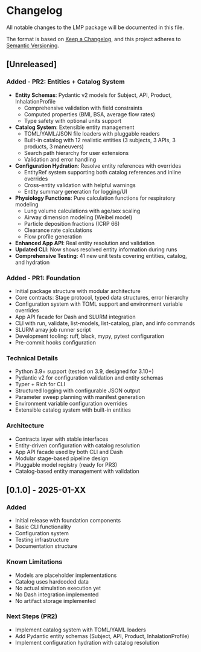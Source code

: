 # Changelog

All notable changes to the LMP package will be documented in this file.

The format is based on [Keep a Changelog](https://keepachangelog.com/en/1.0.0/),
and this project adheres to [Semantic Versioning](https://semver.org/spec/v2.0.0.html).

## [Unreleased]

### Added - PR2: Entities + Catalog System
- **Entity Schemas**: Pydantic v2 models for Subject, API, Product, InhalationProfile
  - Comprehensive validation with field constraints
  - Computed properties (BMI, BSA, average flow rates)
  - Type safety with optional units support
- **Catalog System**: Extensible entity management
  - TOML/YAML/JSON file loaders with pluggable readers
  - Built-in catalog with 12 realistic entities (3 subjects, 3 APIs, 3 products, 3 maneuvers)
  - Search path hierarchy for user extensions
  - Validation and error handling
- **Configuration Hydration**: Resolve entity references with overrides
  - EntityRef system supporting both catalog references and inline overrides
  - Cross-entity validation with helpful warnings
  - Entity summary generation for logging/UI
- **Physiology Functions**: Pure calculation functions for respiratory modeling
  - Lung volume calculations with age/sex scaling
  - Airway dimension modeling (Weibel model)
  - Particle deposition fractions (ICRP 66)
  - Clearance rate calculations
  - Flow profile generation
- **Enhanced App API**: Real entity resolution and validation
- **Updated CLI**: Now shows resolved entity information during runs
- **Comprehensive Testing**: 41 new unit tests covering entities, catalog, and hydration

### Added - PR1: Foundation
- Initial package structure with modular architecture
- Core contracts: Stage protocol, typed data structures, error hierarchy
- Configuration system with TOML support and environment variable overrides
- App API facade for Dash and SLURM integration
- CLI with run, validate, list-models, list-catalog, plan, and info commands
- SLURM array job runner script
- Development tooling: ruff, black, mypy, pytest configuration
- Pre-commit hooks configuration

### Technical Details
- Python 3.9+ support (tested on 3.9, designed for 3.10+)
- Pydantic v2 for configuration validation and entity schemas
- Typer + Rich for CLI
- Structured logging with configurable JSON output
- Parameter sweep planning with manifest generation
- Environment variable configuration overrides
- Extensible catalog system with built-in entities

### Architecture
- Contracts layer with stable interfaces
- Entity-driven configuration with catalog resolution
- App API facade used by both CLI and Dash
- Modular stage-based pipeline design
- Pluggable model registry (ready for PR3)
- Catalog-based entity management with validation

## [0.1.0] - 2025-01-XX

### Added
- Initial release with foundation components
- Basic CLI functionality  
- Configuration system
- Testing infrastructure
- Documentation structure

### Known Limitations
- Models are placeholder implementations
- Catalog uses hardcoded data
- No actual simulation execution yet
- No Dash integration implemented
- No artifact storage implemented

### Next Steps (PR2)
- Implement catalog system with TOML/YAML loaders
- Add Pydantic entity schemas (Subject, API, Product, InhalationProfile)
- Implement configuration hydration with catalog resolution
